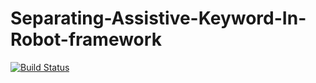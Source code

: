 # Separating-Assistive-Keyword-In-Robot-framework


[![Build Status](https://travis-ci.com/mpjp/Separating-Assistive-Keyword-In-Robot-framework.svg?token=aQdkx6yKirMbwc7jbqz4&branch=master)](https://travis-ci.com/mpjp/Separating-Assistive-Keyword-In-Robot-framework)
